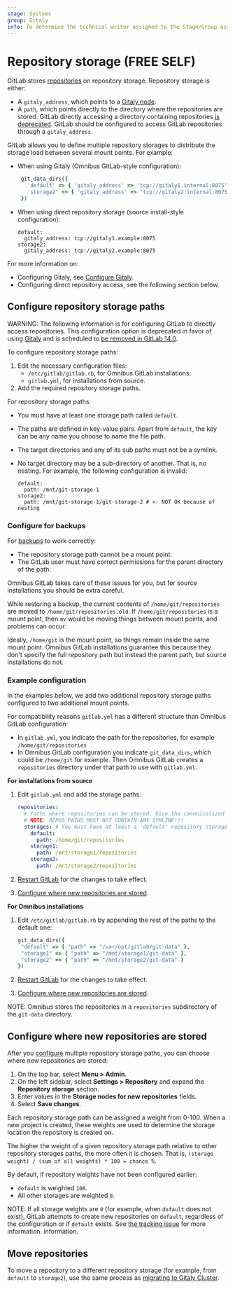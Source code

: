 ```yaml
---
stage: Systems
group: Gitaly
info: To determine the technical writer assigned to the Stage/Group associated with this page, see https://about.gitlab.com/handbook/engineering/ux/technical-writing/#assignments
---
```


# Repository storage **(FREE SELF)**

GitLab stores [repositories](../user/project/repository/index.md) on repository storage. Repository
storage is either:

- A `gitaly_address`, which points to a [Gitaly node](gitaly/index.md).
- A `path`, which points directly to the directory where the repositories are stored. GitLab
  directly accessing a directory containing repositories
  [is deprecated](https://gitlab.com/gitlab-org/gitaly/-/issues/1690).
  GitLab should be configured to access GitLab repositories through a `gitaly_address`.

GitLab allows you to define multiple repository storages to distribute the storage load between
several mount points. For example:

- When using Gitaly (Omnibus GitLab-style configuration):

  ```ruby
   git_data_dirs({
     'default' => { 'gitaly_address' => 'tcp://gitaly1.internal:8075' },
     'storage2' => { 'gitaly_address' => 'tcp://gitaly2.internal:8075' },
   })
   ```

- When using direct repository storage (source install-style configuration):

  ```plaintext
  default:
    gitaly_address: tcp://gitaly1.example:8075
  storage2:
    gitaly_address: tcp://gitaly2.example:8075
  ```

For more information on:

- Configuring Gitaly, see [Configure Gitaly](gitaly/index.md#configure-gitaly).
- Configuring direct repository access, see the following section below.

## Configure repository storage paths

WARNING:
The following information is for configuring GitLab to directly access repositories. This
configuration option is deprecated in favor of using [Gitaly](gitaly/index.md) and is scheduled to
[be removed in GitLab 14.0](https://gitlab.com/gitlab-org/gitaly/-/issues/1690).

To configure repository storage paths:

1. Edit the necessary configuration files:
   - `/etc/gitlab/gitlab.rb`, for Omnibus GitLab installations.
   - `gitlab.yml`, for installations from source.
1. Add the required repository storage paths.

For repository storage paths:

- You must have at least one storage path called `default`.
- The paths are defined in key-value pairs. Apart from `default`, the key can be any name you choose
  to name the file path.
- The target directories and any of its sub paths must not be a symlink.
- No target directory may be a sub-directory of another. That is, no nesting. For example, the
  following configuration is invalid:

  ```plaintext
  default:
    path: /mnt/git-storage-1
  storage2:
    path: /mnt/git-storage-1/git-storage-2 # <- NOT OK because of nesting
  ```

### Configure for backups

For [backups](../raketasks/backup_restore.md) to work correctly:

- The repository storage path cannot be a mount point.
- The GitLab user must have correct permissions for the parent directory of the path.

Omnibus GitLab takes care of these issues for you, but for source installations you should be extra
careful.

While restoring a backup, the current contents of `/home/git/repositories` are moved to
`/home/git/repositories.old`. If `/home/git/repositories` is a mount point, then `mv` would be
moving things between mount points, and problems can occur.

Ideally, `/home/git` is the mount point, so things remain inside the same mount point. Omnibus
GitLab installations guarantee this because they don't specify the full repository path but instead
the parent path, but source installations do not.

### Example configuration

In the examples below, we add two additional repository storage paths configured to two additional
mount points.

For compatibility reasons `gitlab.yml` has a different structure than Omnibus GitLab configuration:

- In `gitlab.yml`, you indicate the path for the repositories, for example `/home/git/repositories`
- In Omnibus GitLab configuration you indicate `git_data_dirs`, which could be `/home/git` for
  example. Then Omnibus GitLab creates a `repositories` directory under that path to use with
  `gitlab.yml`.

**For installations from source**

1. Edit `gitlab.yml` and add the storage paths:

   ```yaml
   repositories:
     # Paths where repositories can be stored. Give the canonicalized absolute pathname.
     # NOTE: REPOS PATHS MUST NOT CONTAIN ANY SYMLINK!!!
     storages: # You must have at least a 'default' repository storage path.
       default:
         path: /home/git/repositories
       storage1:
         path: /mnt/storage1/repositories
       storage2:
         path: /mnt/storage2/repositories
   ```

1. [Restart GitLab](restart_gitlab.md#installations-from-source) for the changes to take effect.

1. [Configure where new repositories are stored](#configure-where-new-repositories-are-stored).

**For Omnibus installations**

1. Edit `/etc/gitlab/gitlab.rb` by appending the rest of the paths to the default one:

   ```ruby
   git_data_dirs({
    "default" => { "path" => "/var/opt/gitlab/git-data" },
    "storage1" => { "path" => "/mnt/storage1/git-data" },
    "storage2" => { "path" => "/mnt/storage2/git-data" }
   })
   ```

1. [Restart GitLab](restart_gitlab.md#omnibus-gitlab-reconfigure) for the changes to take effect.

1. [Configure where new repositories are stored](#configure-where-new-repositories-are-stored).

NOTE:
Omnibus stores the repositories in a `repositories` subdirectory of the `git-data` directory.

## Configure where new repositories are stored

After you [configure](#configure-repository-storage-paths) multiple repository storage paths, you
can choose where new repositories are stored:

1. On the top bar, select **Menu > Admin**.
1. On the left sidebar, select **Settings > Repository** and expand the **Repository storage**
   section.
1. Enter values in the **Storage nodes for new repositories** fields.
1. Select **Save changes**.

Each repository storage path can be assigned a weight from 0-100. When a new project is created,
these weights are used to determine the storage location the repository is created on.

The higher the weight of a given repository storage path relative to other repository storages
paths, the more often it is chosen. That is,
`(storage weight) / (sum of all weights) * 100 = chance %`.

By default, if repository weights have not been configured earlier:

- `default` is weighted `100`.
- All other storages are weighted `0`.

NOTE:
If all storage weights are `0` (for example, when `default` does not exist), GitLab attempts to
create new repositories on `default`, regardless of the configuration or if `default` exists.
See [the tracking issue](https://gitlab.com/gitlab-org/gitlab/-/issues/36175) for more information.
information.

## Move repositories

To move a repository to a different repository storage (for example, from `default` to `storage2`), use the
same process as [migrating to Gitaly Cluster](gitaly/index.md#migrate-to-gitaly-cluster).

